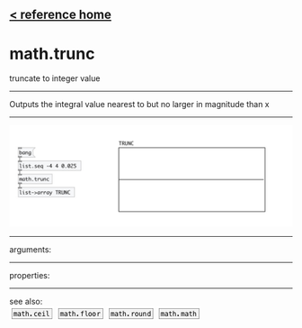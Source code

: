 [< reference home](index.html)
---

# math.trunc


truncate to integer value

---

Outputs the integral value nearest to but no larger in magnitude than x
<br>


---


![example](examples/math.trunc-example.jpg)

---
arguments:


---
properties:


---
see also:<br>
[![math.ceil](img/object_math.ceil.png)](math.ceil.html)
[![math.floor](img/object_math.floor.png)](math.floor.html)
[![math.round](img/object_math.round.png)](math.round.html)
[![math.math](img/object_math.math.png)](math.math.html)

